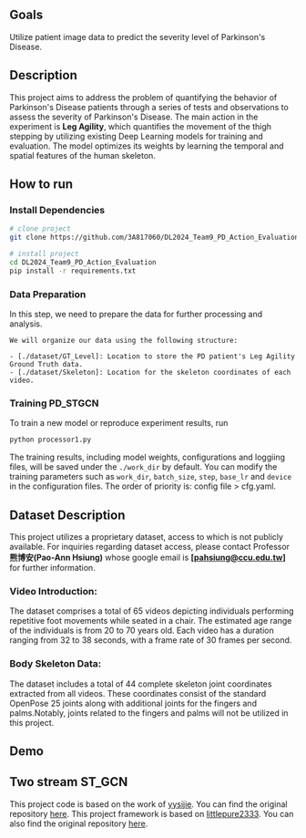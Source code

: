 ## Goals  
Utilize patient image data to predict the severity level of Parkinson's Disease.   

## Description   
This project aims to address the problem of quantifying the behavior of Parkinson's Disease patients through a series of tests and observations to assess the severity of Parkinson's Disease. The main action in the experiment is **Leg Agility**, which quantifies the movement of the thigh stepping by utilizing existing Deep Learning models for training and evaluation. The model optimizes its weights by learning the temporal and spatial features of the human skeleton.

## How to run   
### Install Dependencies   
```bash
# clone project   
git clone https://github.com/3A817060/DL2024_Team9_PD_Action_Evaluation.git

# install project
cd DL2024_Team9_PD_Action_Evaluation
pip install -r requirements.txt
 ```
### Data Preparation   
In this step, we need to prepare the data for further processing and analysis.
```
We will organize our data using the following structure:

- [./dataset/GT_Level]: Location to store the PD patient's Leg Agility Ground Truth data.
- [./dataset/Skeleton]: Location for the skeleton coordinates of each video.
 ```   
 ### Training PD_STGCN
 To train a new model or reproduce experiment results, run 
 ```python
python processor1.py
```
The training results, including model weights, configurations and loggiing files, will be saved under the `./work_dir` by default.
You can modify the training parameters such as `work_dir`, `batch_size`, `step`, `base_lr` and `device` in the configuration files. The order of priority is: config file > cfg.yaml.

## Dataset Description

This project utilizes a proprietary dataset, access to which is not publicly available. For inquiries regarding dataset access, please contact Professor **熊博安(Pao-Ann Hsiung)** whose google email is **[pahsiung@ccu.edu.tw]** for further information.

### Video Introduction:
The dataset comprises a total of 65 videos depicting individuals performing repetitive foot movements while seated in a chair. The estimated age range of the individuals is from 20 to 70 years old. Each video has a duration ranging from 32 to 38 seconds, with a frame rate of 30 frames per second.

### Body Skeleton Data:
The dataset includes a total of 44 complete skeleton joint coordinates extracted from all videos. These coordinates consist of the standard OpenPose 25 joints along with additional joints for the fingers and palms.Notably, joints related to the fingers and palms will not be utilized in this project.

## Demo

## Two stream ST_GCN

This project code is based on the work of [yysijie](https://github.com/yysijie). You can find the original repository [here](https://github.com/yysijie/st-gcn).
This project framework is based on [littlepure2333](https://github.com/littlepure2333). You can also find the original repository [here](https://github.com/littlepure2333/2s_st-gcn.git).

